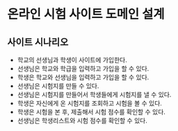 # 온라인 시험 사이트 도메인 설계

## 사이트 시나리오

- 학교의 선생님과 학생이 사이트에 가입한다.
- 선생님은 학교와 학급을 입력하고 가입을 할 수 있다.
- 학생은 학교와 선생님을 입력하고 가입을 할 수 있다.
- 선생님은 시험지를 만들 수 있다.
- 선생님은 시험지를 만들어서 학생들에게 시험지를 낼 수 있다.
- 학생은 자신에게 온 시험지를 조회하고 시험을 볼 수 있다.
- 학생은 시험을 본 후, 제출해서 시험 점수를 확인할 수 있다.
- 선생님은 학생리스트와 시험 점수를 확인할 수 있다.
